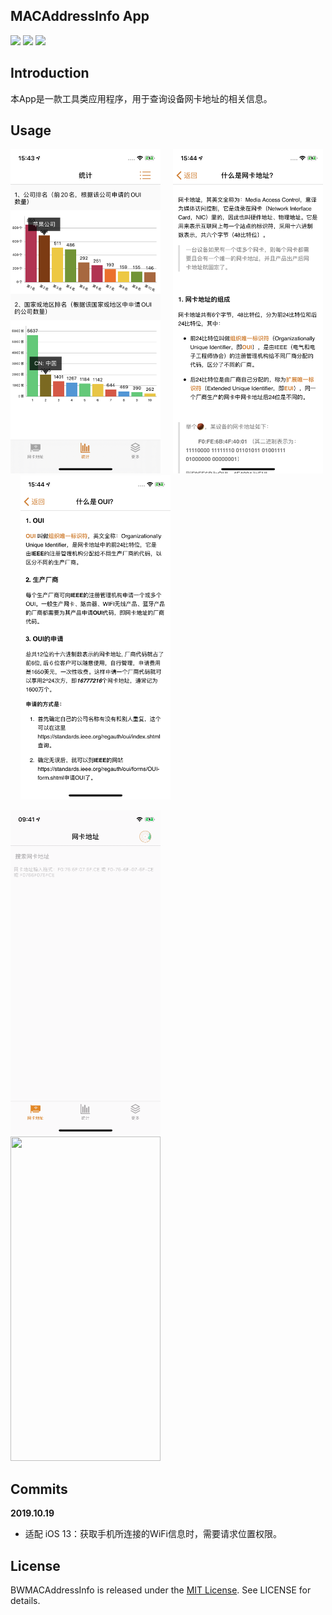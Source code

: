 ## MACAddressInfo App

![](https://img.shields.io/badge/platform-iOS-red.svg) ![](https://img.shields.io/badge/language-Objective--C-orange.svg) ![](https://img.shields.io/badge/license-MIT%20License-brightgreen.svg) 


## Introduction
本App是一款工具类应用程序，用于查询设备网卡地址的相关信息。


## Usage

<img src="https://github.com/wz15011015/BWMACAddressInfo/blob/master/Screenshots/MACData.jpeg" width="240" height="519"> &nbsp;&nbsp;&nbsp; <img src="https://github.com/wz15011015/BWMACAddressInfo/blob/master/Screenshots/MACAddress_Intro.jpeg" width="240" height="519"> &nbsp;&nbsp;&nbsp; <img src="https://github.com/wz15011015/BWMACAddressInfo/blob/master/Screenshots/OUI_Intro.jpeg" width="240" height="519"> 

<img src="https://github.com/wz15011015/BWMACAddressInfo/blob/master/Screenshots/MacAddress_Scan.gif" width="240" height="519">&nbsp;&nbsp;&nbsp;&nbsp;&nbsp;&nbsp;&nbsp;<img src="https://github.com/wz15011015/BWMACAddressInfo/blob/master/Screenshots/MacAddress_Search.gif" width="240" height="519">


## Commits

**2019.10.19**

- 适配 iOS 13：获取手机所连接的WiFi信息时，需要请求位置权限。


## License

BWMACAddressInfo is released under the [MIT License](https://github.com/wz15011015github/BTStudio/blob/master/License/MITLicense.html). See LICENSE for details.
 
